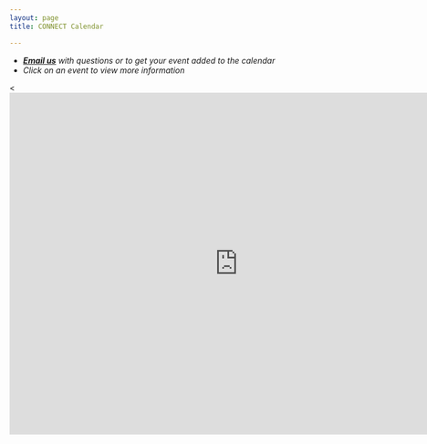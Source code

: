 ```yaml
---
layout: page
title: CONNECT Calendar

---
```



* *[**Email us**](mailto:partnership@manybabies.org) with questions or to get your event added to the calendar*
* *Click on an event to view more information* 


<<iframe src="https://calendar.google.com/calendar/embed?src=c_a9afa12c8c28c0287b75fe1c66b64d2f2769ef77d8b58df4325b14e8c5e700a0%40group.calendar.google.com&ctz=America%2FLos_Angeles" style="border: 0" width="800" height="600" frameborder="0" scrolling="no"></iframe>